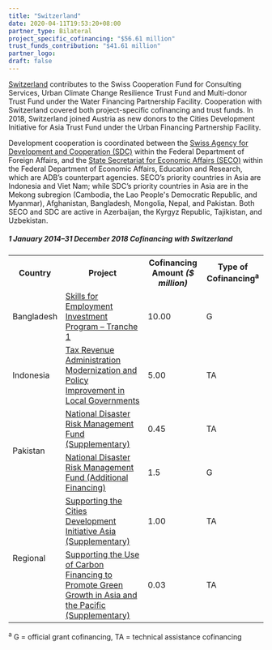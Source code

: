 ```yaml
---
title: "Switzerland"
date: 2020-04-11T19:53:20+08:00
partner_type: Bilateral
project_specific_cofinancing: "$56.61 million"
trust_funds_contribution: "$41.61 million"
partner_logo:
draft: false
---
```


<a href="https://www.adb.org/publications/switzerland-fact-sheet" target="_blank">Switzerland</a> contributes to the Swiss Cooperation Fund for Consulting Services, Urban Climate Change Resilience Trust Fund and Multi-donor Trust Fund under the Water Financing Partnership Facility. Cooperation with Switzerland covered both project-specific cofinancing and trust funds. In 2018, Switzerland joined Austria as new donors to the Cities Development Initiative for Asia Trust Fund under the Urban Financing Partnership Facility.

Development cooperation is coordinated between the <a href="https://www.eda.admin.ch/sdc" target="_blank">Swiss Agency for Development and Cooperation (SDC)</a> within the Federal Department of Foreign Affairs, and the <a href="https://www.seco.admin.ch/seco/en/home.html" target="_blank">State Secretariat for Economic Affairs (SECO)</a> within the Federal Department of Economic Affairs, Education and Research, which are ADB’s counterpart agencies. SECO’s priority countries in Asia are Indonesia and Viet Nam; while SDC’s priority countries in Asia are in the Mekong subregion (Cambodia, the Lao People's Democratic Republic, and Myanmar), Afghanistan, Bangladesh, Mongolia, Nepal, and Pakistan. Both SECO and SDC are active in Azerbaijan, the Kyrgyz Republic, Tajikistan, and Uzbekistan.

##### _1 January 2014–31 December 2018_ Cofinancing with Switzerland

<table class="table table-striped table-bordered">
<tr>
<th>Country</th>
<th>Project</th>
<th>Cofinancing Amount <em>($ million)</em></th>
<th>Type of Cofinancing<sup>a</sup></th>
</tr>
<tr>
<td>Bangladesh</td>
<td><a
href="https://www.adb.org/projects/42466-015/main" target="_blank">Skills for Employment Investment Program – Tranche 1</a></td>
<td>10.00 </td>
<td>G</td>
</tr>
<tr>
<td>Indonesia</td>
<td><a href="https://www.adb.org/projects/48294-001/main" target="_blank">Tax Revenue Administration Modernization and Policy Improvement in Local
Governments</a></td>
<td>5.00 </td>
<td>TA</td>
</tr>

<tr>
<td rowspan="2">Pakistan</td>
<td><a href="https://www.adb.org/projects/50316-001/main" target="_blank">National Disaster Risk Management Fund (Supplementary)</a></td>
<td>0.45 </td>
<td>TA</td>
</tr>

<tr>
<td><a
href="https://www.adb.org/projects/50316-001/main" target="_blank">National Disaster Risk Management Fund (Additional Financing)</a></td>
<td>1.5 </td>
<td>G</td>
</tr>

<tr>
<td rowspan="2">Regional</td>
<td><a href="https://www.adb.org/projects/47285-001/main" target="_blank">Supporting the Cities Development Initiative Asia (Supplementary)</a></td>
<td>1.00 </td>
<td>TA</td>
</tr>
<tr>
<td><a
href="https://www.adb.org/projects/46173-001/main" target="_blank">Supporting the Use of Carbon Financing to Promote Green Growth in Asia and the Pacific (Supplementary)</a></td>
<td>0.03 </td>
<td>TA</td>
</tr>
</table>
<p class="dr-footnote"><sup>a</sup> G = official grant cofinancing, TA = technical assistance cofinancing</p>
